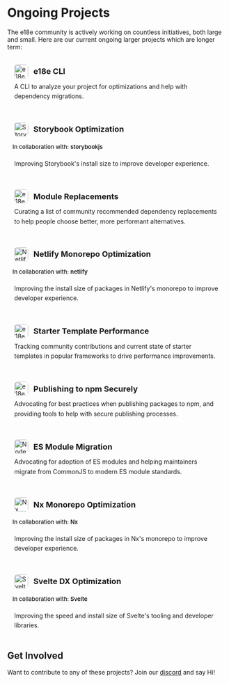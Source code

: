 <style scoped>
.project-card {
  border: 1px solid var(--vp-c-border);
  border-radius: 8px;
  padding: 16px;
  margin: 16px 0;
  background: var(--vp-c-bg-soft);
}

.project-header {
  display: flex;
  align-items: center;
  gap: 12px;
  margin-bottom: 8px;
}

.org-avatar {
  width: 32px;
  height: 32px;
  border-radius: 6px;
  border: 1px solid var(--vp-c-border);
}

.project-info h4 {
  margin: 0;
  font-size: 18px;
  color: var(--vp-c-text-1);
}

.project-info h4 a {
  color: var(--vp-c-text-1);
  text-decoration: none;
}

.project-info h4 a:hover {
  color: var(--vp-c-brand);
  text-decoration: none;
}

.collaboration-row {
  background: var(--vp-c-bg-mute);
  color: var(--vp-c-text-2);
  font-size: 13px;
  font-weight: 500;
  padding: 8px 12px;
  margin: 0 -16px 12px -16px;
  border-left: 3px solid var(--vp-c-brand);
}

.collaboration-row a {
  color: var(--vp-c-brand);
  text-decoration: none;
  font-weight: 600;
}

.collaboration-row a:hover {
  text-decoration: underline;
}

.project-description {
  margin: 0;
  line-height: 1.6;
  color: var(--vp-c-text-2);
}
</style>

# Ongoing Projects

The e18e community is actively working on countless initiatives, both large and small. Here are our current ongoing larger projects which are longer term:

<div class="project-card">
  <div class="project-header">
    <img src="https://github.com/e18e.png" alt="e18e" class="org-avatar">
    <div class="project-info">
      <h4><a href="https://github.com/e18e/cli">e18e CLI</a></h4>
    </div>
  </div>
  <p class="project-description">
    A CLI to analyze your project for optimizations and help with dependency migrations.
  </p>
</div>

<div class="project-card">
  <div class="project-header">
    <img src="https://github.com/storybookjs.png" alt="Storybook" class="org-avatar">
    <div class="project-info">
      <h4><a href="https://github.com/storybookjs/storybook">Storybook Optimization</a></h4>
    </div>
  </div>
  <div class="collaboration-row">
    In collaboration with: <a href="https://github.com/storybookjs" target="_blank">storybookjs</a>
  </div>
  <p class="project-description">
    Improving Storybook's install size to improve developer experience.
  </p>
</div>

<div class="project-card">
  <div class="project-header">
    <img src="https://github.com/e18e.png" alt="e18e" class="org-avatar">
    <div class="project-info">
      <h4><a href="/docs/replacements/">Module Replacements</a></h4>
    </div>
  </div>
  <p class="project-description">
    Curating a list of community recommended dependency replacements to help people choose better, more performant alternatives.
  </p>
</div>

<div class="project-card">
  <div class="project-header">
    <img src="https://github.com/netlify.png" alt="Netlify" class="org-avatar">
    <div class="project-info">
      <h4><a href="https://github.com/netlify">Netlify Monorepo Optimization</a></h4>
    </div>
  </div>
  <div class="collaboration-row">
    In collaboration with: <a href="https://github.com/netlify" target="_blank">netlify</a>
  </div>
  <p class="project-description">
    Improving the install size of packages in Netlify's monorepo to improve developer experience.
  </p>
</div>

<div class="project-card">
  <div class="project-header">
    <img src="https://github.com/e18e.png" alt="e18e" class="org-avatar">
    <div class="project-info">
      <h4>Starter Template Performance</h4>
    </div>
  </div>
  <p class="project-description">
    Tracking community contributions and current state of starter templates in popular frameworks to drive performance improvements.
  </p>
</div>

<div class="project-card">
  <div class="project-header">
    <img src="https://github.com/e18e.png" alt="e18e" class="org-avatar">
    <div class="project-info">
      <h4>Publishing to npm Securely</h4>
    </div>
  </div>
  <p class="project-description">
    Advocating for best practices when publishing packages to npm, and providing tools to help with secure publishing processes.
  </p>
</div>

<div class="project-card">
  <div class="project-header">
    <img src="https://github.com/nodejs.png" alt="Node.js" class="org-avatar">
    <div class="project-info">
      <h4>ES Module Migration</h4>
    </div>
  </div>
  <p class="project-description">
    Advocating for adoption of ES modules and helping maintainers migrate from CommonJS to modern ES module standards.
  </p>
</div>

<div class="project-card">
  <div class="project-header">
    <img src="https://github.com/nrwl.png" alt="Nx" class="org-avatar">
    <div class="project-info">
      <h4><a href="https://github.com/nrwl/nx">Nx Monorepo Optimization</a></h4>
    </div>
  </div>
  <div class="collaboration-row">
    In collaboration with: <a href="https://github.com/nrwl" target="_blank">Nx</a>
  </div>
  <p class="project-description">
    Improving the install size of packages in Nx's monorepo to improve developer experience.
  </p>
</div>

<div class="project-card">
  <div class="project-header">
    <img src="https://github.com/sveltejs.png" alt="Svelte" class="org-avatar">
    <div class="project-info">
      <h4><a href="https://github.com/sveltejs/svelte">Svelte DX Optimization</a></h4>
    </div>
  </div>
  <div class="collaboration-row">
    In collaboration with: <a href="https://github.com/sveltejs/svelte" target="_blank">Svelte</a>
  </div>
  <p class="project-description">
    Improving the speed and install size of Svelte's tooling and developer libraries.
  </p>
</div>

## Get Involved

Want to contribute to any of these projects? Join our [discord](https://chat.e18e.dev/) and say Hi!
